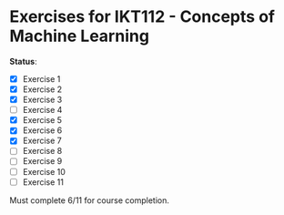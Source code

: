 # Exercises for IKT112 - Concepts of Machine Learning

**Status**:

- [x] Exercise 1
- [x] Exercise 2
- [x] Exercise 3
- [ ] Exercise 4
- [x] Exercise 5
- [x] Exercise 6
- [x] Exercise 7
- [ ] Exercise 8
- [ ] Exercise 9
- [ ] Exercise 10
- [ ] Exercise 11

Must complete 6/11 for course completion.